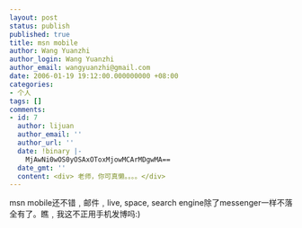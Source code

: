 ```yaml
---
layout: post
status: publish
published: true
title: msn mobile
author: Wang Yuanzhi
author_login: Wang Yuanzhi
author_email: wangyuanzhi@gmail.com
date: 2006-01-19 19:12:00.000000000 +08:00
categories:
- 个人
tags: []
comments:
- id: 7
  author: lijuan
  author_email: ''
  author_url: ''
  date: !binary |-
    MjAwNi0wOS0yOSAxOToxMjowMCArMDgwMA==
  date_gmt: ''
  content: <div> 老师，你可真懒。。。。</div>
---
```

msn mobile还不错﹐邮件﹐live, space, search engine除了messenger一样不落全有了。瞧﹐我这不正用手机发博吗:)
